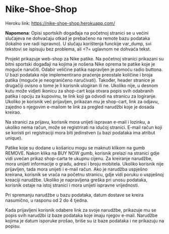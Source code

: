 # Nike-Shoe-Shop

Heroku link: https://nike-shoe-shop.herokuapp.com/

<b>Napomena</b>: Opisi sportskih događaja na početnoj stranici se u većini slučajeva ne dohvaćaju otkad je prebačeno na remote bazu podataka (lokalno sve radi ispravno). U slučaju korištenja funckije var_dump, svi tekstovi se ispisuju bez problema, ali <?= uglavnom ne dohvaća tekst. 

Projekt prikazuje web-shop za Nike patike. Na početnoj stranici prikazani su bitni sportski događaji na kojima je nošena Nike oprema te patike koje je moguće naručiti. Odabir veličine patika napravljen je pomoću radio buttona. U bazi podataka nije implementirano praćenje preostale količine i broja patika (moguće je neograničeno naručivati). Također, header stranice je drugačiji ovisno o tome je li korisnik ulogiran ili ne. Ukoliko nije, u desnom kutu može vidjeti ikonicu za shop-cart koja otvara popis svih odabranih patika i opciju za kupovinu, te link koji ga odvodi na stranicu za logiranje. Ukoliko je korisnik već prijavljen, prikazan mu je shop-cart, link za odjavu, zajedno s njegovim e-mailom te link za pregled narudžbi koje je dosada kreirao.

Na stranici za prijavu, korisnik mora unijeti ispravan e-mail i lozinku, a ukoliko nema račun, može se registrirati na idućoj stranici. E-mail račun koji se koristi pri registraciji mora biti jedinstven (u bazi podataka ima atribut unique).

Patike koje su dodane u košaricu mogu se maknuti klikom na gumb REMOVE. Nakon klika na BUY NOW gumb, korisnik prelazi na stranici gdje vidi uvećan prikaz shop-carta te ukupnu cijenu. Za kreiranje narudžbe, mora unijeti informacije o gradu, adresi i broju mobitela. Ukoliko korisnik nije prijavljen, tada mora unijeti i e-mail račun. Ako je narudžba uspješno kreirana, korisnik se vraća na početnu stranicu, gdje vidi poruku o uspješnoj kreaciji narudžbe. Ukoliko je napravljena greška pri unosu podataka, korisnik ostaje na istoj stranici i mora unijeti ispravne vrijednosti.

Pri spremanju narudžbe u bazu podataka, datum dostave se kreira nasumično, u rasponu od 2 do 4 tjedna.

Kada prijavljeni korisnik odabere link za svoje narudžbe, prikazuje mu se popis svih narudžbi iz baze podataka koje imaju njegov e-mail. Narudžbe kojima je datum isporuke prošao, briše su iz baze podataka i ne prikazuju na popisu. 
